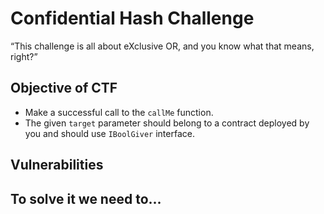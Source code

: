 # Confidential Hash Challenge
“This challenge is all about eXclusive OR, and you know what that means, right?”


## Objective of CTF
- Make a successful call to the `callMe` function.
- The given `target` parameter should belong to a contract deployed by you and should use `IBoolGiver` interface.

## Vulnerabilities


## To solve it we need to...